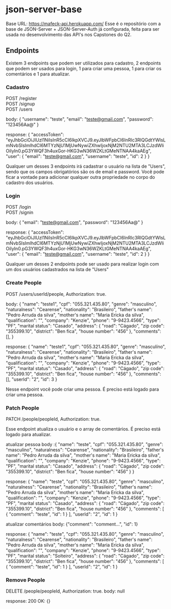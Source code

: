 # json-server-base

Base URL: https://mafeck-api.herokuapp.com/
Esse é o repositório com a base de JSON-Server + JSON-Server-Auth já configurada, feita para ser usada no desenvolvimento das API's nos Capstones do Q2.

## Endpoints

Existem 3 endpoints que podem ser utilizados para cadastro, 2 endpoints que podem ser usados para login, 1 para criar uma pessoa, 1 para criar os comentários e 1 para atualizar.

### Cadastro

POST /register <br/>
POST /signup <br/>
POST /users

body: {
       "username": "teste",
       "email": "teste@gmail.com",
       "password": "123456Aa@"
       }

response: {
              "accessToken": "eyJhbGciOiJIUzI1NiIsInR5cCI6IkpXVCJ9.eyJlbWFpbCI6InRlc3RlQGdtYWlsLmNvbSIsImlhdCI6MTYzNjU1MjUwNywiZXhwIjoxNjM2NTU2MTA3LCJzdWIiOiIyIn0.pG3YWQF3h4uxGor-HKG3wN36WZKLtGMeNTNAA4kaAEg",
              "user": {
                "email": "teste@gmail.com",
                "username": "teste",
                "id": 2
              }
            }

Qualquer um desses 3 endpoints irá cadastrar o usuário na lista de "Users", sendo que os campos obrigatórios são os de email e password.
Você pode ficar a vontade para adicionar qualquer outra propriedade no corpo do cadastro dos usuários.

### Login

POST /login <br/>
POST /signin

body: {
        "email": "teste@gmail.com",
        "password": "123456Aa@"
        }

response: {
              "accessToken": "eyJhbGciOiJIUzI1NiIsInR5cCI6IkpXVCJ9.eyJlbWFpbCI6InRlc3RlQGdtYWlsLmNvbSIsImlhdCI6MTYzNjU1MjUwNywiZXhwIjoxNjM2NTU2MTA3LCJzdWIiOiIyIn0.pG3YWQF3h4uxGor-HKG3wN36WZKLtGMeNTNAA4kaAEg",
              "user": {
                "email": "teste@gmail.com",
                "username": "teste",
                "id": 2
              }
            }

Qualquer um desses 2 endpoints pode ser usado para realizar login com um dos usuários cadastrados na lista de "Users"

### Create People

POST /users/userId/people, Authorization: true.

body: {
      "name": "teste1",
      "cpf": "055.321.435.80",
      "genre": "masculíno",
      "naturalness": "Cearense",
      "nationality": "Brasileiro",
      "father's name": "Pedro Arruda da silva",
      "mother's name": "Maria Ericka da silva",
      "qualification": "",
      "company": "Kenzie",
      "phone": "9-9423.4566",
      "type": "PF",
      "marital status": "Casado",
      "address": {
        "road": "Cágado",
        "zip code": "355399.10",
        "district": "Ben fica",
        "house number": "456"
      },
      "comments": [],
    }

response: {
          "name": "teste1",
          "cpf": "055.321.435.80",
          "genre": "masculíno",
          "naturalness": "Cearense",
          "nationality": "Brasileiro",
          "father's name": "Pedro Arruda da silva",
          "mother's name": "Maria Ericka da silva",
          "qualification": "",
          "company": "Kenzie",
          "phone": "9-9423.4566",
          "type": "PF",
          "marital status": "Casado",
          "address": {
            "road": "Cágado",
            "zip code": "355399.10",
            "district": "Ben fica",
            "house number": "456"
          },
          "comments": [],
          "userId": "2",
          "id": 3
        }

Nesse endpoint você pode criar uma pessoa. É preciso está logado para criar uma pessoa.

### Patch People

PATCH /people/peopleId, Authorization: true.

Esse endpoint atualiza o usuário e o array de comentários. É preciso está logado para atualizar.

atualizar pessoa
body :{
        "name": "teste",
        "cpf": "055.321.435.80",
        "genre": "masculíno",
        "naturalness": "Cearense",
        "nationality": "Brasileiro",
        "father's name": "Pedro Arruda da silva",
        "mother's name": "Maria Ericka da silva",
        "qualification": "",
        "company": "Kenzie",
        "phone": "9-9423.4566",
        "type": "PF",
        "marital status": "Casado",
        "address": {
            "road": "Cágado",
            "zip code": "355399.10",
            "district": "Ben fica",
            "house number": "456"
        }
    }
    
response: {
          "name": "teste",
          "cpf": "055.321.435.80",
          "genre": "masculíno",
          "naturalness": "Cearense",
          "nationality": "Brasileiro",
          "father's name": "Pedro Arruda da silva",
          "mother's name": "Maria Ericka da silva",
          "qualification": "",
          "company": "Kenzie",
          "phone": "9-9423.4566",
          "type": "PF",
          "marital status": "Casado",
          "address": {
            "road": "Cágado",
            "zip code": "355399.10",
            "district": "Ben fica",
            "house number": "456"
          },
          "comments": [
            {
              "comment": "teste",
              "id": 1
            }
          ],
          "userId": "2",
          "id": 1
        } 

atualizar comentários
body: {"comment": "comment...", "id": 1}

response: {
          "name": "teste",
          "cpf": "055.321.435.80",
          "genre": "masculíno",
          "naturalness": "Cearense",
          "nationality": "Brasileiro",
          "father's name": "Pedro Arruda da silva",
          "mother's name": "Maria Ericka da silva",
          "qualification": "",
          "company": "Kenzie",
          "phone": "9-9423.4566",
          "type": "PF",
          "marital status": "Solteiro",
          "address": {
            "road": "Cágado",
            "zip code": "355399.10",
            "district": "Ben fica",
            "house number": "456"
          },
          "comments": [
            {
              "comment": "teste",
              "id": 1
            }
          ],
          "userId": "2",
          "id": 1
        }

### Remove People

DELETE /people/peopleId, Authorization: true.
body: null

response: 200 OK: {}
